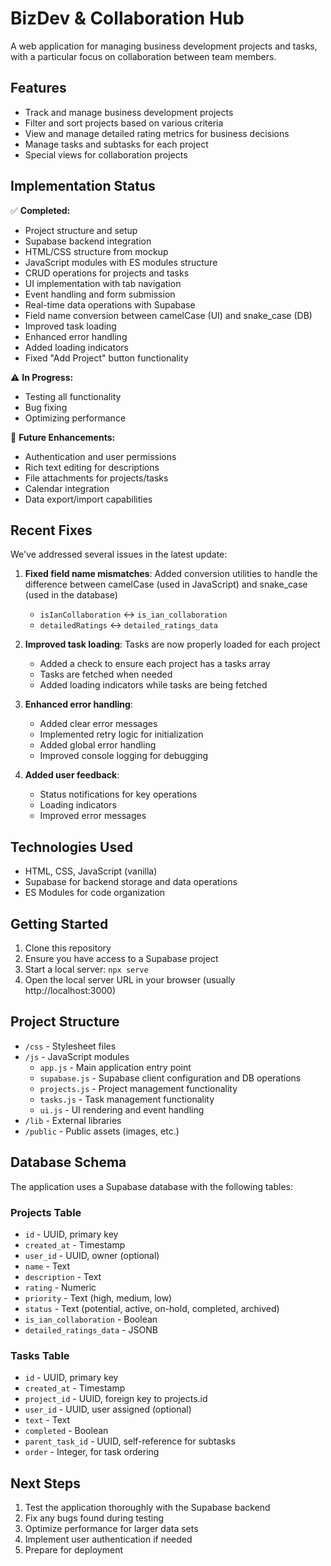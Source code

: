 # BizDev & Collaboration Hub

A web application for managing business development projects and tasks, with a particular focus on collaboration between team members.

## Features

- Track and manage business development projects
- Filter and sort projects based on various criteria
- View and manage detailed rating metrics for business decisions
- Manage tasks and subtasks for each project
- Special views for collaboration projects

## Implementation Status

✅ **Completed:**
- Project structure and setup
- Supabase backend integration
- HTML/CSS structure from mockup
- JavaScript modules with ES modules structure
- CRUD operations for projects and tasks
- UI implementation with tab navigation
- Event handling and form submission
- Real-time data operations with Supabase
- Field name conversion between camelCase (UI) and snake_case (DB)
- Improved task loading
- Enhanced error handling
- Added loading indicators
- Fixed "Add Project" button functionality

⚠️ **In Progress:**
- Testing all functionality
- Bug fixing
- Optimizing performance

🔮 **Future Enhancements:**
- Authentication and user permissions
- Rich text editing for descriptions
- File attachments for projects/tasks
- Calendar integration
- Data export/import capabilities

## Recent Fixes

We've addressed several issues in the latest update:

1. **Fixed field name mismatches**: Added conversion utilities to handle the difference between camelCase (used in JavaScript) and snake_case (used in the database)
   - `isIanCollaboration` ↔ `is_ian_collaboration`
   - `detailedRatings` ↔ `detailed_ratings_data`

2. **Improved task loading**: Tasks are now properly loaded for each project
   - Added a check to ensure each project has a tasks array
   - Tasks are fetched when needed
   - Added loading indicators while tasks are being fetched

3. **Enhanced error handling**:
   - Added clear error messages
   - Implemented retry logic for initialization
   - Added global error handling
   - Improved console logging for debugging

4. **Added user feedback**:
   - Status notifications for key operations
   - Loading indicators
   - Improved error messages

## Technologies Used

- HTML, CSS, JavaScript (vanilla)
- Supabase for backend storage and data operations
- ES Modules for code organization

## Getting Started

1. Clone this repository
2. Ensure you have access to a Supabase project
3. Start a local server: `npx serve`
4. Open the local server URL in your browser (usually http://localhost:3000)

## Project Structure

- `/css` - Stylesheet files
- `/js` - JavaScript modules
  - `app.js` - Main application entry point
  - `supabase.js` - Supabase client configuration and DB operations
  - `projects.js` - Project management functionality
  - `tasks.js` - Task management functionality
  - `ui.js` - UI rendering and event handling
- `/lib` - External libraries
- `/public` - Public assets (images, etc.)

## Database Schema

The application uses a Supabase database with the following tables:

### Projects Table
- `id` - UUID, primary key
- `created_at` - Timestamp
- `user_id` - UUID, owner (optional)
- `name` - Text
- `description` - Text
- `rating` - Numeric
- `priority` - Text (high, medium, low)
- `status` - Text (potential, active, on-hold, completed, archived)
- `is_ian_collaboration` - Boolean
- `detailed_ratings_data` - JSONB

### Tasks Table
- `id` - UUID, primary key
- `created_at` - Timestamp
- `project_id` - UUID, foreign key to projects.id
- `user_id` - UUID, user assigned (optional)
- `text` - Text
- `completed` - Boolean
- `parent_task_id` - UUID, self-reference for subtasks
- `order` - Integer, for task ordering

## Next Steps

1. Test the application thoroughly with the Supabase backend
2. Fix any bugs found during testing
3. Optimize performance for larger data sets
4. Implement user authentication if needed
5. Prepare for deployment 
